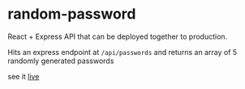 # random-password
React + Express API that can be deployed together to production.

Hits an express endpoint at ```/api/passwords``` and returns an array of 5 randomly generated passwords

see it [live](https://desolate-sea-62928.herokuapp.com/)

